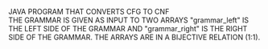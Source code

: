 JAVA PROGRAM THAT CONVERTS CFG TO CNF                                                                                                      
THE GRAMMAR IS GIVEN AS INPUT TO TWO ARRAYS
"grammar_left" IS THE LEFT SIDE OF THE GRAMMAR AND
"grammar_right" IS THE RIGHT SIDE OF THE GRAMMAR.
THE ARRAYS ARE IN A BIJECTIVE RELATION (1:1).
